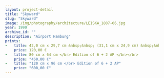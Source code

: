 ```yaml
---
layout: project-detail
title: "Skyward"
slug: "Skyward"
image: /img/photography/architecture/LEISKA_1807-06.jpg
year: 1990
archive_id: ""
description: "Airport Hamburg"
prints:
-   title: 42,0 cm x 29,7 cm &nbsp;&nbsp; (31,1 cm x 24,9 cm) &nbsp;&nbsp;</br> Edition of 120 + 6 AP </br></br>
    price: 120,00 €
-   title: 80 cm x 64 cm </br> Edition of 6 + 2 AP </br></br>
    price: "450,00 €"
-   title: "120 cm x 96 cm </br> Edition of 6 + 2 AP"
    price: "600,00 €"
---
```

